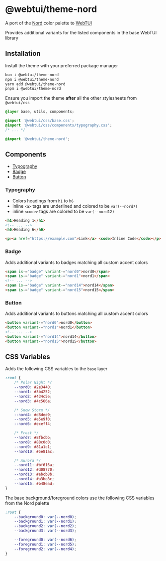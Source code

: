 # @webtui/theme-nord

A port of the [Nord](https://nordtheme.com) color palette to [WebTUI](https://github.com/webtui/webtui)

Provides additional variants for the listed components in the base WebTUI library

## Installation

Install the theme with your preferred package manager

```bash
bun i @webtui/theme-nord
npm i @webtui/theme-nord
yarn add @webtui/theme-nord
pnpm i @webtui/theme-nord
```

Ensure you import the theme **after** all the other stylesheets from `@webtui/css`

```css
@layer base, utils, components;

@import '@webtui/css/base.css';
@import '@webtui/css/components/typography.css';
/* ... */

@import '@webtui/theme-nord';
```

## Components

- [Typography](#typography)
- [Badge](#badge)
- [Button](#button)

### Typography

- Colors headings from `h1` to `h6`
- inline `<a>` tags are underlined and colored to be `var(--nord7)`
- inline `<code>` tags are colored to be `var(--nord12)`

```html
<h1>Heading 1</h1>
<!-- ... -->
<h6>Heading 6</h6>

<p><a href="https://example.com">Link</a> <code>Inline Code</code></p>
```

### Badge

Adds additional variants to badges matching all custom accent colors

```html
<span is-="badge" variant-="nord0">nord0</span>
<span is-="badge" variant-="nord1">nord1</span>
<!-- ... -->
<span is-="badge" variant-="nord14">nord14</span>
<span is-="badge" variant-="nord15">nord15</span>
```

### Button

Adds additional variants to buttons matching all custom accent colors

```html
<button variant-="nord0">nord0</button>
<button variant-="nord1">nord1</button>
<!-- ... -->
<button variant-="nord14">nord14</button>
<button variant-="nord15">nord15</button>
```

## CSS Variables

Adds the following CSS variables to the `base` layer

```css
:root {
    /* Polar Night */
    --nord0: #2e3440;
    --nord1: #3b4252;
    --nord2: #434c5e;
    --nord3: #4c566a;

    /* Snow Storm */
    --nord4: #d8dee9;
    --nord5: #e5e9f0;
    --nord6: #eceff4;

    /* Frost */
    --nord7: #8fbcbb;
    --nord8: #88c0d0;
    --nord9: #81a1c1;
    --nord10: #5e81ac;

    /* Aurora */
    --nord11: #bf616a;
    --nord12: #d08770;
    --nord13: #ebcb8b;
    --nord14: #a3be8c;
    --nord15: #b48ead;
}
```

The base background/foreground colors use the following CSS variables from the Nord palette

```css
:root {
    --background0: var(--nord0);
    --background1: var(--nord1);
    --background2: var(--nord2);
    --background3: var(--nord3);

    --foreground0: var(--nord6);
    --foreground1: var(--nord5);
    --foreground2: var(--nord4);
}
```
